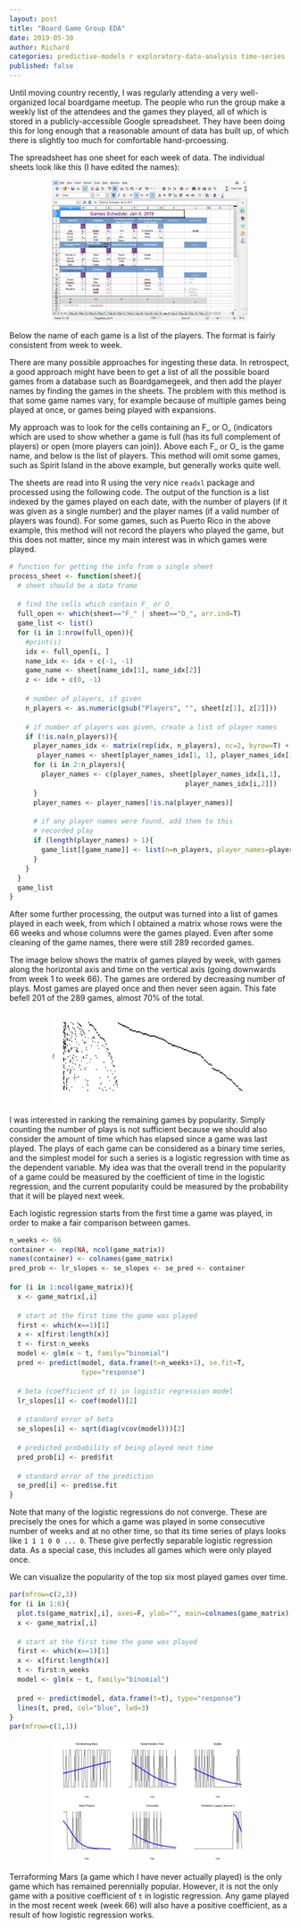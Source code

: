 ```yaml
---
layout: post
title: "Board Game Group EDA"
date: 2019-05-30
author: Richard
categories: predictive-models r exploratory-data-analysis time-series
published: false
---
```

Until moving country recently, I was regularly attending a very well-organized local boardgame meetup. The people who run the group make a weekly list of the attendees and the games they played, all of which is stored in a publicly-accessible Google spreadsheet. They have been doing this for long enough that a reasonable amount of data has built up, of which there is slightly too much for comfortable hand-prcoessing.

The spreadsheet has one sheet for each week of data. The individual sheets look like this (I have edited the names):

<div style="width:70%; margin:0 auto;">
 <img src="/blog/images/2019-05/schedule_jan_9.png" />
</div>

Below the name of each game is a list of the players. The format is fairly consistent from week to week.

There are many possible approaches for ingesting these data. In retrospect, a good approach might have been to get a list of all the possible board games from a database such as Boardgamegeek, and then add the player names by finding the games in the sheets. The problem with this method is that some game names vary, for example because of multiple games being played at once, or games being played with expansions.

My approach was to look for the cells containing an F_ or O_ (indicators which are used to show whether a game is full (has its full complement of players) or open (more players can join)). Above each F_ or O_ is the game name, and below is the list of players. This method will omit some games, such as Spirit Island in the above example, but generally works quite well.

The sheets are read into R using the very nice `readxl` package and processed using the following code. The output of the function is a list indexed by the games played on each date, with the number of players (if it was given as a single number) and the player names (if a valid number of players was found). For some games, such as Puerto Rico in the above example, this method will not record the players who played the game, but this does not matter, since my main interest was in which games were played.

```r
# function for getting the info from a single sheet
process_sheet <- function(sheet){
  # sheet should be a data frame
  
  # find the cells which contain F_ or O_
  full_open <- which(sheet=="F_" | sheet=="O_", arr.ind=T)
  game_list <- list()
  for (i in 1:nrow(full_open)){
    #print(i)
    idx <- full_open[i, ]
    name_idx <- idx + c(-1, -1)
    game_name <- sheet[name_idx[1], name_idx[2]]
    z <- idx + c(0, -1)
    
    # number of players, if given
    n_players <- as.numeric(gsub("Players", "", sheet[z[1], z[2]]))

    # if number of players was given, create a list of player names
    if (!is.na(n_players)){
      player_names_idx <- matrix(rep(idx, n_players), nc=2, byrow=T) + cbind(1:n_players, -1)
       player_names <- sheet[player_names_idx[1, 1], player_names_idx[1,2]]
      for (i in 2:n_players){
        player_names <- c(player_names, sheet[player_names_idx[i,1],
                                            player_names_idx[i,2]])
      }
      player_names <- player_names[!is.na(player_names)]
      
      # if any player names were found, add them to this 
      # recorded play
      if (length(player_names) > 1){
        game_list[[game_name]] <- list(n=n_players, player_names=player_names)
      }
    }
  }
  game_list
}
```

After some further processing, the output was turned into a list of games played in each week, from which I obtained a matrix whose rows were the 66 weeks and whose columns were the games played. Even after some cleaning of the game names, there were still 289 recorded games.

The image below shows the matrix of games played by week, with games along the horizontal axis and time on the vertical axis (going downwards from week 1 to week 66). The games are ordered by decreasing number of plays. Most games are played once and then never seen again. This fate befell 201 of the 289 games, almost 70\% of the total.

<div style="width:70%; margin:0 auto;">
 <img src="/blog/images/2019-05/game_matrix.png" />
</div>

I was interested in ranking the remaining games by popularity. Simply counting the number of plays is not sufficient because we should also consider the amount of time which has elapsed since a game was last played. The plays of each game can be considered as a binary time series, and the simplest model for such a series is a logistic regression with time as the dependent variable. My idea was that the overall trend in the popularity of a game could be measured by the coefficient of time in the logistic regression, and the current popularity could be measured by the probability that it will be played next week.

Each logistic regression starts from the first time a game was played, in order to make a fair comparison between games.

```r
n_weeks <- 66
container <- rep(NA, ncol(game_matrix))
names(container) <- colnames(game_matrix)
pred_prob <- lr_slopes <- se_slopes <- se_pred <- container

for (i in 1:ncol(game_matrix)){
  x <- game_matrix[,i]
  
  # start at the first time the game was played
  first <- which(x==1)[1]
  x <- x[first:length(x)]
  t <- first:n_weeks
  model <- glm(x ~ t, family="binomial")
  pred <- predict(model, data.frame(t=n_weeks+1), se.fit=T,
                  type="response")
  
  # beta (coefficient of t) in logistic regression model
  lr_slopes[i] <- coef(model)[2]
  
  # standard error of beta
  se_slopes[i] <- sqrt(diag(vcov(model)))[2]
  
  # predicted probability of being played next time
  pred_prob[i] <- pred$fit
  
  # standard error of the prediction
  se_pred[i] <- pred$se.fit
}
```

Note that many of the logistic regressions do not converge. These are precisely the ones for which a game was played in some consecutive number of weeks and at no other time, so that its time series of plays looks like `1 1 1 0 0 ... 0`. These give perfectly separable logistic regression data. As a special case, this includes all games which were only played once.

We can visualize the popularity of the top six most played games over time.

```r
par(mfrow=c(2,3))
for (i in 1:6){
  plot.ts(game_matrix[,i], axes=F, ylab="", main=colnames(game_matrix)[i])
  x <- game_matrix[,i]
  
  # start at the first time the game was played
  first <- which(x==1)[1]
  x <- x[first:length(x)]
  t <- first:n_weeks
  model <- glm(x ~ t, family="binomial")
  
  pred <- predict(model, data.frame(t=t), type="response")
  lines(t, pred, col="blue", lwd=3)
}
par(mfrow=c(1,1))
```

<div style="width:70%; margin:0 auto;">
 <img src="/blog/images/2019-05/logistic_plots.png" />
</div>

Terraforming Mars (a game which I have never actually played) is the only game which has remained perennially popular. However, it is not the only game with a positive coefficient of `t` in logistic regression. Any game played in the most recent week (week 66) will also have a positive coefficient, as a result of how logistic regression works. 
